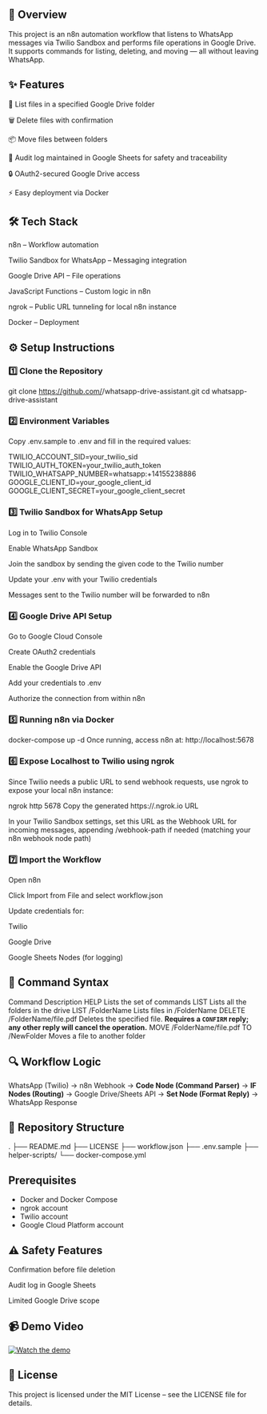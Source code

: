 ## 📌 Overview

This project is an n8n automation workflow that listens to WhatsApp messages via Twilio Sandbox and performs file operations in Google Drive.
It supports commands for listing, deleting, and moving — all without leaving WhatsApp.


## ✨ Features

📂 List files in a specified Google Drive folder

🗑 Delete files with confirmation

📦 Move files between folders

📝 Audit log maintained in Google Sheets for safety and traceability

🔒 OAuth2-secured Google Drive access

⚡ Easy deployment via Docker


## 🛠 Tech Stack

n8n – Workflow automation

Twilio Sandbox for WhatsApp – Messaging integration

Google Drive API – File operations

JavaScript Functions – Custom logic in n8n

ngrok – Public URL tunneling for local n8n instance

Docker – Deployment


## ⚙️ Setup Instructions

### 1️⃣ Clone the Repository

git clone https://github.com/<your-username>/whatsapp-drive-assistant.git
cd whatsapp-drive-assistant

### 2️⃣ Environment Variables

Copy .env.sample to .env and fill in the required values:

TWILIO_ACCOUNT_SID=your_twilio_sid
TWILIO_AUTH_TOKEN=your_twilio_auth_token
TWILIO_WHATSAPP_NUMBER=whatsapp:+14155238886
GOOGLE_CLIENT_ID=your_google_client_id
GOOGLE_CLIENT_SECRET=your_google_client_secret

### 3️⃣ Twilio Sandbox for WhatsApp Setup

Log in to Twilio Console

Enable WhatsApp Sandbox

Join the sandbox by sending the given code to the Twilio number

Update your .env with your Twilio credentials

Messages sent to the Twilio number will be forwarded to n8n

### 4️⃣ Google Drive API Setup

Go to Google Cloud Console

Create OAuth2 credentials

Enable the Google Drive API

Add your credentials to .env

Authorize the connection from within n8n

### 5️⃣ Running n8n via Docker

docker-compose up -d
Once running, access n8n at:
http://localhost:5678

### 6️⃣ Expose Localhost to Twilio using ngrok

Since Twilio needs a public URL to send webhook requests, use ngrok to expose your local n8n instance:

ngrok http 5678
Copy the generated https://<random>.ngrok.io URL

In your Twilio Sandbox settings, set this URL as the Webhook URL for incoming messages, appending /webhook-path if needed (matching your n8n webhook node path)

### 7️⃣ Import the Workflow

Open n8n

Click Import from File and select workflow.json

Update credentials for:

Twilio

Google Drive

Google Sheets Nodes (for logging)


## 📜 Command Syntax

Command	Description
HELP	Lists the set of commands
LIST	Lists all the folders in the drive
LIST /FolderName	Lists files in /FolderName
DELETE /FolderName/file.pdf   Deletes the specified file. **Requires a `CONFIRM` reply; any other reply will cancel the operation.**
MOVE /FolderName/file.pdf TO /NewFolder	Moves a file to another folder


## 🔍 Workflow Logic

WhatsApp (Twilio) → n8n Webhook → **Code Node (Command Parser)** → **IF Nodes (Routing)** → Google Drive/Sheets API → **Set Node (Format Reply)** → WhatsApp Response


## 📂 Repository Structure
.
├── README.md
├── LICENSE
├── workflow.json
├── .env.sample
├── helper-scripts/
└── docker-compose.yml

## Prerequisites

* Docker and Docker Compose
* ngrok account
* Twilio account
* Google Cloud Platform account


## ⚠️ Safety Features

Confirmation before file deletion

Audit log in Google Sheets

Limited Google Drive scope


## 📹 Demo Video
[![Watch the demo](https://img.youtube.com/vi/D7X3GItou94/0.jpg)](https://youtu.be/D7X3GItou94)


## 📄 License

This project is licensed under the MIT License – see the LICENSE file for details.